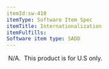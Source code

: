 ```yaml
---
itemId:sw-410
itemType: Software Item Spec
itemTitle: Internationalization
itemFulfills: 
Software item type: SADD
---
```

 N/A.  This product is for U.S only.
 